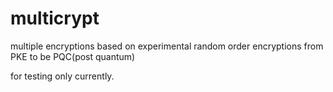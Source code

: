 # multicrypt
multiple encryptions based on experimental random order encryptions from PKE to be PQC(post quantum)

for testing only currently.
